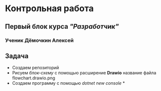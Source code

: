# Контрольная работа

## Первый блок курса _**"Разработчик"**_

### Ученик Дёмочкин Алексей

## **Задача** 

* Создаем репозиторий
* Рисуем  _блок-схему_ с помощью расширение **Drawio** название файла flowchart.drawio.png
* Cоздаем программу с помощью _dotnet new console_
    * 
    

